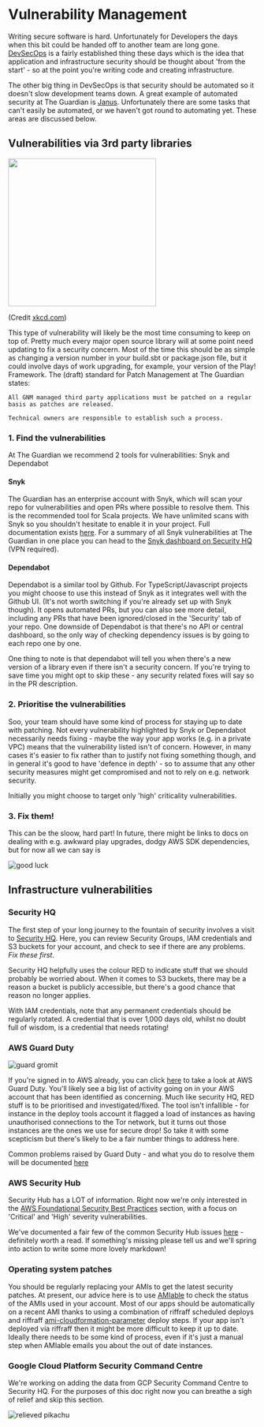 # Vulnerability Management

Writing secure software is hard. Unfortunately for Developers the days when this bit could be handed off to another team
are long gone. [DevSecOps](https://www.csoonline.com/article/3245748/what-is-devsecops-developing-more-secure-applications.html)
is a fairly established thing these days which is the idea that application and infrastructure security should be thought
about 'from the start' - so at the point you're writing code and creating infrastructure.

The other big thing in DevSecOps is that security should be  automated so it doesn't slow development teams down. A great
example of automated security at The Guardian is [Janus](https://github.com/guardian/janus). Unfortunately  there are some
tasks that can't easily be automated, or we haven't got round to automating yet. These areas are discussed below.


## Vulnerabilities via 3rd party libraries
<img src="https://imgs.xkcd.com/comics/dependency_2x.png" width="300">

(Credit [xkcd.com](https://xkcd.com))

This type of vulnerability will likely be the most time consuming to keep on top of. Pretty much every major open source
library will at some point need updating to fix a security concern. Most of the time this should be as simple as changing
a version number in your build.sbt or package.json file, but it could involve days of work upgrading, for example, your
version of the Play! Framework. The (draft) standard for Patch Management at The Guardian states:

 ```
All GNM managed third party applications must be patched on a regular basis as patches are released.

Technical owners are responsible to establish such a process.
```  
### 1. Find the vulnerabilities
At The Guardian we recommend 2 tools for vulnerabilities: Snyk and Dependabot

#### Snyk
The Guardian has an enterprise account with Snyk, which will scan your repo for vulnerabilities and open PRs where possible
to resolve them. This is the recommended tool for Scala projects. We have unlimited scans with Snyk so you shouldn't
hesitate to enable it in your project. Full documentation exists [here](./snyk.md). For a summary of all Snyk vulnerabilities
at The Guardian in one place you can head to the [Snyk dashboard on Security HQ](https://security-hq.gutools.co.uk/snyk) 
(VPN required).

#### Dependabot
Dependabot is a similar tool by Github. For TypeScript/Javascript projects you might choose to use this instead of Snyk
as it integrates well with the Github UI. (It's not worth switching if you're already set up with Snyk though). It opens
 automated PRs, but you can also see more detail, including any PRs that have been ignored/closed in the 'Security' tab
 of your repo. One downside of Dependabot is that there's no API or central dashboard, so the only way of checking dependency
 issues is by going to each repo one by one.
 
One thing to note is that dependabot will tell you when there's a new version of a library even if there isn't a security
concern. If you're trying to save time you might opt to skip these - any security related fixes will say so in the PR
description.  
 
### 2. Prioritise the vulnerabilities
Soo, your team should have some kind of process for staying up to date with patching. Not every vulnerability highlighted by
Snyk or Dependabot necessarily needs fixing - maybe the way your app works (e.g. in a private VPC) means that the vulnerability
listed isn't of concern. However, in many cases it's easier to fix rather than to justify not fixing something though, and in general
it's good to have 'defence in depth' - so to assume that any other security measures might get compromised and not to rely on
e.g. network security. 

Initially you might choose to target only 'high' criticality vulnerabilities. 

### 3. Fix them!

This can be the sloow, hard part! In future, there might be links to docs on dealing with e.g. awkward play upgrades,
dodgy AWS SDK dependencies, but for now all we can say is 

![good luck](https://media2.giphy.com/media/3oeSAz6FqXCKuNFX6o/giphy.gif)


## Infrastructure vulnerabilities

### Security HQ
The first step of your long journey to the fountain of security involves a visit to [Security HQ](https://security-hq.gutools.co.uk).
Here, you can review Security Groups, IAM credentials and S3 buckets for your account, and check to see if there are any
problems. *Fix these first*.  

Security HQ helpfully uses the colour RED to indicate stuff that we should probably be worried about. When it
comes to S3 buckets, there may be a reason a bucket is publicly accessible, but there's a good chance that reason no longer
applies.

With IAM credentials, note that any permanent credentials should be regularly rotated. A credential that is over 1,000
days old, whilst no doubt full of wisdom, is a credential that needs rotating!

### AWS Guard Duty
![guard gromit](https://media4.giphy.com/media/3ohzdRmJspKrpKjL5C/giphy.gif)

If you're signed in to AWS already, you can click [here](https://eu-west-1.console.aws.amazon.com/guardduty/home?region=eu-west-1#/findings?macros=current)
to take a look at AWS Guard Duty. You'll likely see a big list of activity going on in your AWS account that has been identified
as concerning. Much like security HQ, RED stuff is to be prioritised and investigated/fixed. The tool isn't infallible -
for instance in the deploy tools account it flagged a load of instances as having unauthorised connections to the Tor
network, but it turns out those instances are the ones we use for secure drop! So take it with some scepticism but 
there's likely to be a fair number things to address here. 

Common problems raised by Guard Duty - and what you do to resolve them will be documented [here](./guardduty-sechub-common-problems.md)

### AWS Security Hub
Security Hub has a LOT of information. Right now we're only interested in the [AWS Foundational Security Best Practices](https://eu-west-1.console.aws.amazon.com/securityhub/home?region=eu-west-1#/standards/aws-foundational-security-best-practices-1.0.0)
section, with a focus on 'Critical' and 'High' severity vulnerabilities.

We've documented a fair few of the common Security Hub issues [here](./guardduty-sechub-common-problems.md) - definitely
worth a read. If something's missing please tell us and we'll spring into action to write some more lovely markdown!

### Operating system patches
You should be regularly replacing your AMIs to get the latest security patches. At present, our advice here is to use 
 [AMIable](amiable.gutools.co.uk/) to check the status of the AMIs used in your account. Most of our apps should be automatically
 on a recent AMI thanks to using a combination of riffraff scheduled deploys and riffraff [ami-cloudformation-parameter](https://riffraff.gutools.co.uk/docs/magenta-lib/types#amicloudformationparameter)
 deploy steps. If your app isn't deployed via riffraff then it might be more difficult to keep it up to date. Ideally there
 needs to be some kind of process, even if it's just a manual step when AMIable emails you about the out of date instances.

### Google Cloud Platform Security Command Centre
We're working on adding the data from GCP Security Command Centre to Security HQ. For the purposes of this doc right now
you can breathe a sigh of relief and skip this section. 

![relieved pikachu](https://thumbs.gfycat.com/DarlingDimpledGaur-small.gif)
